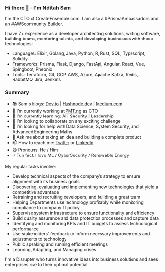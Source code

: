 ### Hi there 👋 - I'm Nditah Sam

<!--
**Nditah/Nditah** is a ✨ _special_ ✨ repository because its `README.md` (this file) appears on your GitHub profile.

Here are some ideas to get you started:
-->

I'm the CTO of CreateEnsemble.com. I am also a #PrismaAmbassadors and an #AWScommunity Builder.

I have 7+ experience as a developer architecting solutions, writing software, building teams, mentoring talents, and developing businesses with these technologies:

- Languages: Elixir, Golang, Java, Python, R, Rust, SQL, Typescript, Solidity
- Frameworks: Prisma, Flask, Django, FastApi, Angular, React, Vue, Spingboot, Pheonix
- Tools: Terraform, Git, GCP, AWS, Azure, Apache Kafka, Redis, RabbitMQ, Jira, Jenkins

### Summary

- 📚 Sam's blogs: [Dev.to](https://dev.to/nditah) | [Hashnode.dev](https://nditah.hashnode.dev/) | [Medium.com](https://nditah.medium.com/)
- 🔭 I’m currently working at [PMT.ng](https://CreateEnsemble.com/) as CTO
- 🌱 I’m currently learning: AI | Security | Leadership
- 👯 I’m looking to collaborate on any exciting challenge
- 🤔 I’m looking for help with Data Science, System Security, and Advanced Engineering Maths
- 💬 Ask me about taking an idea and building a complete product
- 📫 How to reach me: [Twitter](https://twitter.com/nditah_sammy) or [LinkedIn](https://www.linkedin.com/in/nditah)
- 😄 Pronouns: He / Him 
- ⚡ Fun fact: I love ML / CyberSecurity / Renewable Energy


My regular tasks involve:

- Develop technical aspects of the company’s strategy to ensure alignment with its business goals 
- Discovering, evaluating and implementing new technologies that yield a competitive advantage 
- Retraining and recruiting developers, and building a great team
- Helping Departments use technology profitably while monitoring compliance to company IT policy
- Supervise system infrastructure to ensure functionality and efficiency 
- Build quality assurance and data protection processes and capture data
- Identifying and monitoring KPIs and IT budgets to assess technological performance 
- Use stakeholders’ feedback to inform necessary improvements and adjustments to technology
- Public speaking and running efficient meetings
- Learning, Adapting, and Managing crises

I'm a Disrupter who turns innovative ideas into business solutions and sees enterprises rise to their optimal potential.
